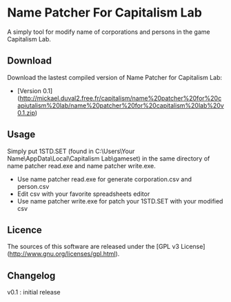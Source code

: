 Name Patcher For Capitalism Lab
===============================

A simply tool for modify name of corporations and persons in the game Capitalism Lab.


Download
--------
Download the lastest compiled version of Name Patcher for Capitalism Lab:
- [Version 0.1] (http://mickael.duval2.free.fr/capitalism/name%20patcher%20for%20capiutalism%20lab/name%20patcher%20for%20capitalism%20lab%20v0.1.zip)

Usage
-----
Simply put 1STD.SET (found in C:\Users\Your Name\AppData\Local\Capitalism Lab\gameset) in the same directory of name patcher read.exe and name patcher write.exe.
- Use name patcher read.exe for generate corporation.csv and person.csv
- Edit csv with your favorite spreadsheets editor
- Use name patcher write.exe for patch your 1STD.SET with your modified csv


Licence
-------
The sources of this software are released under the [GPL v3 License] (http://www.gnu.org/licenses/gpl.html).


Changelog
---------
v0.1 : initial release
